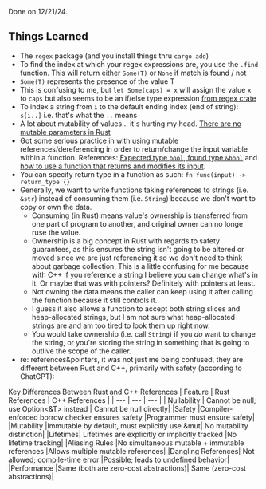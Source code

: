 Done on 12/21/24.

## Things Learned

 * The `regex` package (and you install things thru `cargo add`)
 * To find the index at which your regex expressions are, you use the `.find` function. This will return either `Some(T)` or `None` if match is found / not
  * `Some(T)` represents the presence of the value T
  * This is confusing to me, but `let Some(caps) = x` will assign the value `x` to `caps` but also seems to be an if/else type expression [from regex crate](https://docs.rs/regex/latest/regex/)
 * To index a string from `i` to the default ending index (end of string): `s[i..]` i.e. that's what the `..` means
 * A lot about mutability of values... it's hurting my head. [There are no mutable parameters in Rust](https://www.snoyman.com/blog/2020/05/no-mutable-parameters-in-rust/)
 * Got some serious practice in with using mutable references/dereferencing in order to return/change the input variable within a function. References: [Expected type `bool`, found type `&bool`](https://stackoverflow.com/questions/44788026/expected-type-bool-found-type-bool) and [how to use a function that returns and modifies its input](https://users.rust-lang.org/t/how-to-use-a-function-that-returns-and-modifies-its-input-value/26200/2).
 * You can specify return type in a function as such: `fn func(input) -> return_type {}`
 * Generally, we want to write functions taking references to strings (i.e. `&str`) instead of consuming them (i.e. `String`) because we don't want to copy or own the data.
   * Consuming (in Rust) means value's ownership is transferred from one part of program to another, and original owner can no longe ruse the value.
   * Ownership is a big concept in Rust with regards to safety guarantees, as this ensures the string isn't going to be altered or moved since we are just referencing it so we don't need to think about garbage collection. This is a little confusing for me because with C++ if you reference a string I believe you can change what's in it. Or maybe that was with pointers? Definitely with pointers at least.
   * Not owning the data means the caller can keep using it after calling the function because it still controls it.
   * I guess it also allows a function to accept both string slices and heap-allocated strings, but I am not sure what heap-allocated strings are and am too tired to look them up right now.
   * You would take ownership (i.e. call `String`) if you *do* want to change the string, or you're storing the string in something that is going to outlive the scope of the caller.
 * re: references&pointers, it was not just me being confused, they are different between Rust and C++, primarily with safety (according to ChatGPT):

Key Differences Between Rust and C++ References
| Feature | Rust References	| C++ References |
| --- | --- | --- |
| Nullability | Cannot be null; use Option<&T> instead |	Cannot be null directly|
|Safety	|Compiler-enforced borrow checker ensures safety	|Programmer must ensure safety|
|Mutability	|Immutable by default, must explicitly use &mut|	No mutability distinction|
|Lifetimes|	Lifetimes are explicitly or implicitly tracked	|No lifetime tracking|
|Aliasing Rules	|No simultaneous mutable + immutable references	|Allows multiple mutable references|
|Dangling References|	Not allowed; compile-time error	|Possible; leads to undefined behavior|
|Performance	|Same (both are zero-cost abstractions)|	Same (zero-cost abstractions)|
